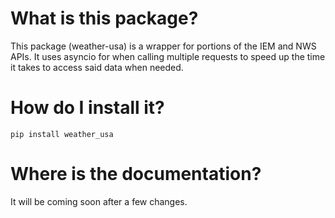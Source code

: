 # What is this package?
This package (weather-usa) is a wrapper for portions of the IEM and NWS APIs.
It uses asyncio for when calling multiple requests to speed up the time it takes to access said data when needed.

# How do I install it?
`pip install weather_usa`

# Where is the documentation?
It will be coming soon after a few changes.